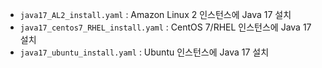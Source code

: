 - `java17_AL2_install.yaml` : Amazon Linux 2 인스턴스에 Java 17 설치
- `java17_centos7_RHEL_install.yaml` : CentOS 7/RHEL 인스턴스에 Java 17 설치
- `java17_ubuntu_install.yaml` : Ubuntu 인스턴스에 Java 17 설치
